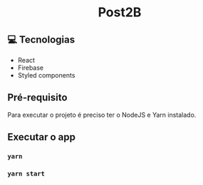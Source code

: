 <h1 align="center"> Post2B </h1>

:computer: Tecnologias
------------

- React
- Firebase
- Styled components

## Pré-requisito
 
Para executar o projeto é preciso ter o NodeJS e Yarn instalado.

## Executar o app

### `yarn`
### `yarn start`

